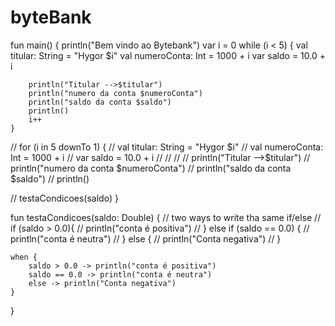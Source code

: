 # byteBank
fun main() {
println("Bem vindo ao Bytebank")
var i = 0
while (i < 5) {
val titular: String = "Hygor $i"
val numeroConta: Int = 1000 + i
var saldo = 10.0 + i



        println("Titular -->$titular")
        println("numero da conta $numeroConta")
        println("saldo da conta $saldo")
        println()
        i++
    }


//    for (i in 5 downTo 1) {
//        val titular: String = "Hygor $i"
//        val numeroConta: Int = 1000 + i
//        var saldo = 10.0 + i
//
//
//
//        println("Titular -->$titular")
//        println("numero da conta $numeroConta")
//        println("saldo da conta $saldo")
//        println()

//    testaCondicoes(saldo)
}


fun testaCondicoes(saldo: Double) {
//    two ways to write tha same if/else
//    if (saldo > 0.0){
//        println("conta é positiva")
//    } else if (saldo == 0.0) {
//        println("conta é neutra")
//    } else {
//        println("Conta negativa")
//    }

    when {
        saldo > 0.0 -> println("conta é positiva")
        saldo == 0.0 -> println("conta é neutra")
        else -> println("Conta negativa")
    }

}